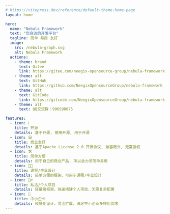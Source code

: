 ```yaml
---
# https://vitepress.dev/reference/default-theme-home-page
layout: home

hero:
  name: "Nebula Framework"
  text: "您身边的开发平台"
  tagline: 简单 易用 友好
  image:
    src: /nebula-graph.svg
    alt: Nebula Framework
  actions:
    - theme: brand
      text: Gitee
      link: https://gitee.com/neegix-opensource-group/nebula-framework
    - theme: alt
      text: GitHub
      link: https://github.com/NeegixOpensourceGroup/nebula-framework
    - theme: alt
      text: GitCode
      link: https://gitcode.com/NeegixOpensourceGroup/nebula-framework
    - theme: alt
      text: QQ交流群：996598075

features:
  - icon: ℹ️
    title: 开源
    details: 基于开源, 使用开源, 用于开源
  - icon: 😀
    title: 商业友好
    details: 基于Apache License 2.0 开源协议, 兼容商业, 无需授权
  - icon: 🛠️
    title: 简单方便
    details: 用于自己的商业产品, 所以会力求简单易用
  - icon: 🧑‍🎓
    title: 课程/毕业设计
    details: 简单方便的框架，可用于课程/毕业设计
  - icon: 🧔‍♂️
    title: 私活/个人项目
    details: 轻量级框架，快速搭建个人项目，无需复杂配置
  - icon: 🏢
    title: 中小企业
    details: 模块化设计，灵活扩展，满足中小企业多样化需求
---
```



